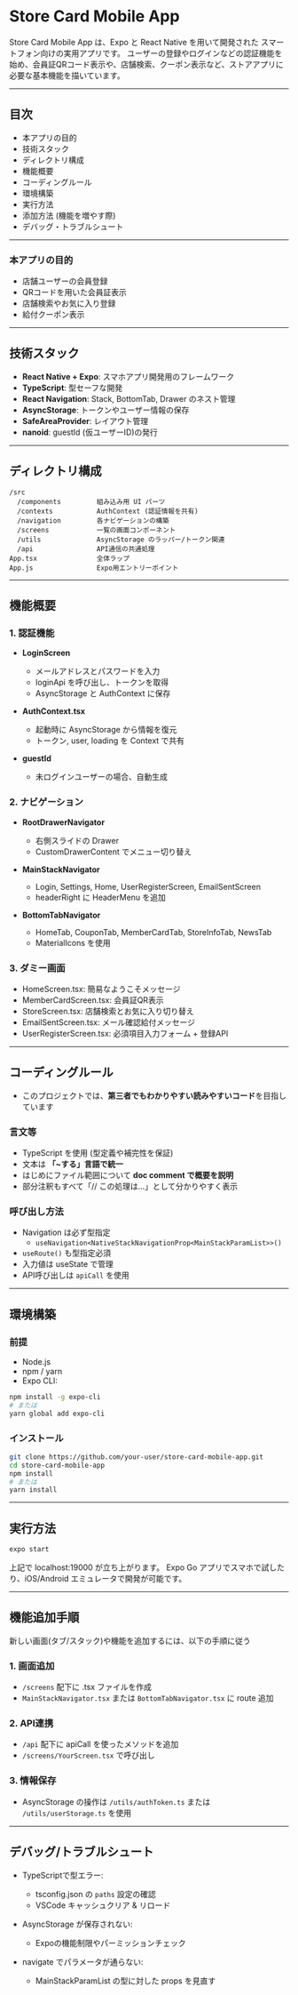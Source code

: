 # Store Card Mobile App

Store Card Mobile App は、Expo と React Native を用いて開発された スマートフォン向けの実用アプリです。
ユーザーの登録やログインなどの認証機能を始め、会員証QRコード表示や、店舗検索、クーポン表示など、ストアアプリに必要な基本機能を描いています。

---

## 目次
- 本アプリの目的
- 技術スタック
- ディレクトリ構成
- 機能概要
- コーディングルール
- 環境構築
- 実行方法
- 添加方法 (機能を増やす際)
- デバッグ・トラブルシュート

---

### 本アプリの目的
- 店舗ユーザーの会員登録
- QRコードを用いた会員証表示
- 店舗検索やお気に入り登録
- 給付クーポン表示

---

## 技術スタック

- **React Native + Expo**: スマホアプリ開発用のフレームワーク
- **TypeScript**: 型セーフな開発
- **React Navigation**: Stack, BottomTab, Drawer のネスト管理
- **AsyncStorage**: トークンやユーザー情報の保存
- **SafeAreaProvider**: レイアウト管理
- **nanoid**: guestId (仮ユーザーID)の発行

---

## ディレクトリ構成

```
/src
  /components         組み込み用 UI パーツ
  /contexts           AuthContext (認証情報を共有)
  /navigation         各ナビゲーションの構築
  /screens            一覧の画面コンポーネント
  /utils              AsyncStorage のラッパー/トークン関連
  /api                API通信の共通処理
App.tsx               全体ラップ
App.js                Expo用エントリーポイント
```

---

## 機能概要

### 1. 認証機能
- **LoginScreen**
  - メールアドレスとパスワードを入力
  - loginApi を呼び出し、トークンを取得
  - AsyncStorage と AuthContext に保存

- **AuthContext.tsx**
  - 起動時に AsyncStorage から情報を復元
  - トークン, user, loading を Context で共有

- **guestId**
  - 未ログインユーザーの場合、自動生成


### 2. ナビゲーション
- **RootDrawerNavigator**
  - 右側スライドの Drawer
  - CustomDrawerContent でメニュー切り替え

- **MainStackNavigator**
  - Login, Settings, Home, UserRegisterScreen, EmailSentScreen
  - headerRight に HeaderMenu を追加

- **BottomTabNavigator**
  - HomeTab, CouponTab, MemberCardTab, StoreInfoTab, NewsTab
  - MaterialIcons を使用


### 3. ダミー画面

- HomeScreen.tsx: 簡易なようこそメッセージ
- MemberCardScreen.tsx: 会員証QR表示
- StoreScreen.tsx: 店舗検索とお気に入り切り替え
- EmailSentScreen.tsx: メール確認給付メッセージ
- UserRegisterScreen.tsx: 必須項目入力フォーム + 登録API

---

## コーディングルール

- このプロジェクトでは、**第三者でもわかりやすい読みやすいコード**を目指しています

### 言文等
- TypeScript を使用 (型定義や補完性を保証)
- 文本は **「~する」言語で統一**
- はじめにファイル範囲について **doc comment で概要を説明**
- 部分注釈もすべて「// この処理は...」として分かりやすく表示


### 呼び出し方法
- Navigation は必ず型指定
  - `useNavigation<NativeStackNavigationProp<MainStackParamList>>()`
- `useRoute()` も型指定必須
- 入力値は useState で管理
- API呼び出しは `apiCall` を使用

---

## 環境構築

### 前提
- Node.js
- npm / yarn
- Expo CLI:
```bash
npm install -g expo-cli
# または
yarn global add expo-cli
```

### インストール
```bash
git clone https://github.com/your-user/store-card-mobile-app.git
cd store-card-mobile-app
npm install
# または
yarn install
```

---

## 実行方法

```bash
expo start
```
上記で localhost:19000 が立ち上がります。
Expo Go アプリでスマホで試したり、iOS/Android エミュレータで開発が可能です。

---

## 機能追加手順

新しい画面(タブ/スタック)や機能を追加するには、以下の手順に従う

### 1. 画面追加
- `/screens` 配下に .tsx ファイルを作成
- `MainStackNavigator.tsx` または `BottomTabNavigator.tsx` に route 追加

### 2. API連携
- `/api` 配下に apiCall を使ったメソッドを追加
- `/screens/YourScreen.tsx` で呼び出し

### 3. 情報保存
- AsyncStorage の操作は `/utils/authToken.ts` または `/utils/userStorage.ts` を使用

---

## デバッグ/トラブルシュート

- TypeScriptで型エラー:
  - tsconfig.json の `paths` 設定の確認
  - VSCode キャッシュクリア & リロード

- AsyncStorage が保存されない:
  - Expoの機能制限やパーミッションチェック

- navigate でパラメータが通らない:
  - MainStackParamList の型に対した props を見直す